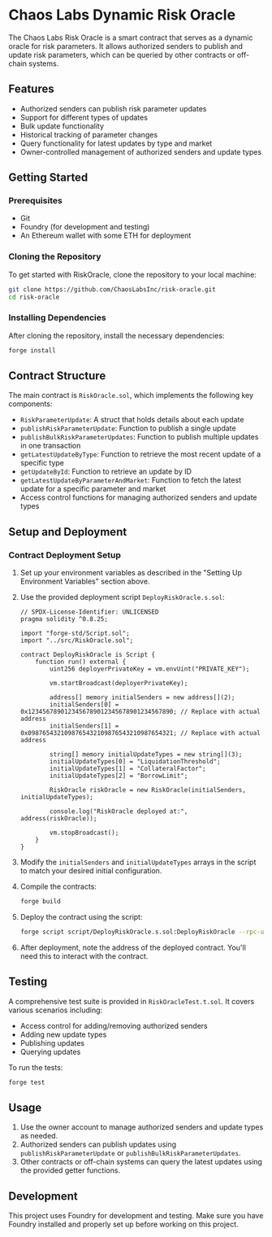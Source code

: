 # Chaos Labs Dynamic Risk Oracle

The Chaos Labs Risk Oracle is a smart contract that serves as a dynamic oracle for risk parameters. It allows authorized senders to publish and update risk parameters, which can be queried by other contracts or off-chain systems.

## Features

- Authorized senders can publish risk parameter updates
- Support for different types of updates
- Bulk update functionality
- Historical tracking of parameter changes
- Query functionality for latest updates by type and market
- Owner-controlled management of authorized senders and update types

## Getting Started

### Prerequisites

- Git
- Foundry (for development and testing)
- An Ethereum wallet with some ETH for deployment

### Cloning the Repository

To get started with RiskOracle, clone the repository to your local machine:

```bash
git clone https://github.com/ChaosLabsInc/risk-oracle.git
cd risk-oracle
```

### Installing Dependencies

After cloning the repository, install the necessary dependencies:

```bash
forge install
```

## Contract Structure

The main contract is `RiskOracle.sol`, which implements the following key components:

- `RiskParameterUpdate`: A struct that holds details about each update
- `publishRiskParameterUpdate`: Function to publish a single update
- `publishBulkRiskParameterUpdates`: Function to publish multiple updates in one transaction
- `getLatestUpdateByType`: Function to retrieve the most recent update of a specific type
- `getUpdateById`: Function to retrieve an update by ID
- `getLatestUpdateByParameterAndMarket`: Function to fetch the latest update for a specific parameter and market
- Access control functions for managing authorized senders and update types

## Setup and Deployment

### Contract Deployment Setup

1. Set up your environment variables as described in the "Setting Up Environment Variables" section above.

2. Use the provided deployment script `DeployRiskOracle.s.sol`:

   ```solidity
   // SPDX-License-Identifier: UNLICENSED
   pragma solidity ^0.8.25;

   import "forge-std/Script.sol";
   import "../src/RiskOracle.sol";

   contract DeployRiskOracle is Script {
       function run() external {
           uint256 deployerPrivateKey = vm.envUint("PRIVATE_KEY");

           vm.startBroadcast(deployerPrivateKey);

           address[] memory initialSenders = new address[](2);
           initialSenders[0] = 0x1234567890123456789012345678901234567890; // Replace with actual address
           initialSenders[1] = 0x0987654321098765432109876543210987654321; // Replace with actual address

           string[] memory initialUpdateTypes = new string[](3);
           initialUpdateTypes[0] = "LiquidationThreshold";
           initialUpdateTypes[1] = "CollateralFactor";
           initialUpdateTypes[2] = "BorrowLimit";

           RiskOracle riskOracle = new RiskOracle(initialSenders, initialUpdateTypes);

           console.log("RiskOracle deployed at:", address(riskOracle));

           vm.stopBroadcast();
       }
   }
   ```

3. Modify the `initialSenders` and `initialUpdateTypes` arrays in the script to match your desired initial configuration.

4. Compile the contracts:

   ```bash
   forge build
   ```

5. Deploy the contract using the script:

   ```bash
   forge script script/DeployRiskOracle.s.sol:DeployRiskOracle --rpc-url $RPC_URL --broadcast
   ```

6. After deployment, note the address of the deployed contract. You'll need this to interact with the contract.

## Testing

A comprehensive test suite is provided in `RiskOracleTest.t.sol`. It covers various scenarios including:

- Access control for adding/removing authorized senders
- Adding new update types
- Publishing updates
- Querying updates

To run the tests:

```bash
forge test
```

## Usage

1. Use the owner account to manage authorized senders and update types as needed.
2. Authorized senders can publish updates using `publishRiskParameterUpdate` or `publishBulkRiskParameterUpdates`.
3. Other contracts or off-chain systems can query the latest updates using the provided getter functions.

## Development

This project uses Foundry for development and testing. Make sure you have Foundry installed and properly set up before working on this project.
